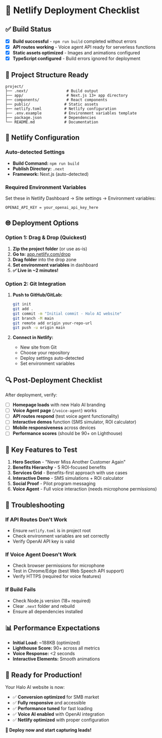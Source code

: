 # 🚀 Netlify Deployment Checklist

## ✅ Build Status
- [x] **Build successful** - `npm run build` completed without errors
- [x] **API routes working** - Voice agent API ready for serverless functions
- [x] **Static assets optimized** - Images and animations configured
- [x] **TypeScript configured** - Build errors ignored for deployment

## 📁 Project Structure Ready
```
project/
├── .next/                 # Build output
├── app/                   # Next.js 13+ app directory
├── components/            # React components
├── public/               # Static assets
├── netlify.toml          # Netlify configuration
├── .env.example          # Environment variables template
├── package.json          # Dependencies
└── README.md             # Documentation
```

## 🔧 Netlify Configuration

### Auto-detected Settings
- **Build Command:** `npm run build` 
- **Publish Directory:** `.next`
- **Framework:** Next.js (auto-detected)

### Required Environment Variables
Set these in Netlify Dashboard → Site settings → Environment variables:

```
OPENAI_API_KEY = your_openai_api_key_here
```

## 🌐 Deployment Options

### Option 1: Drag & Drop (Quickest)
1. **Zip the project folder** (or use as-is)
2. **Go to:** [app.netlify.com/drop](https://app.netlify.com/drop)
3. **Drag folder** into the drop zone
4. **Set environment variables** in dashboard
5. **✅ Live in ~2 minutes!**

### Option 2: Git Integration
1. **Push to GitHub/GitLab:**
   ```bash
   git init
   git add .
   git commit -m "Initial commit - Halo AI website"
   git branch -M main
   git remote add origin your-repo-url
   git push -u origin main
   ```

2. **Connect in Netlify:**
   - New site from Git
   - Choose your repository
   - Deploy settings auto-detected
   - Set environment variables

## 🔍 Post-Deployment Checklist

After deployment, verify:
- [ ] **Homepage loads** with new Halo AI branding
- [ ] **Voice Agent page** (`/voice-agent`) works
- [ ] **API routes respond** (test voice agent functionality)
- [ ] **Interactive demos** function (SMS simulator, ROI calculator)
- [ ] **Mobile responsiveness** across devices
- [ ] **Performance scores** (should be 90+ on Lighthouse)

## 🎯 Key Features to Test

1. **Hero Section** - "Never Miss Another Customer Again"
2. **Benefits Hierarchy** - 5 ROI-focused benefits
3. **Services Grid** - Benefits-first approach with use cases
4. **Interactive Demo** - SMS simulations + ROI calculator
5. **Social Proof** - Pilot program messaging
6. **Voice Agent** - Full voice interaction (needs microphone permissions)

## 🚨 Troubleshooting

### If API Routes Don't Work
- Ensure `netlify.toml` is in project root
- Check environment variables are set correctly
- Verify OpenAI API key is valid

### If Voice Agent Doesn't Work
- Check browser permissions for microphone
- Test in Chrome/Edge (best Web Speech API support)
- Verify HTTPS (required for voice features)

### If Build Fails
- Check Node.js version (18+ required)
- Clear `.next` folder and rebuild
- Ensure all dependencies installed

## 📊 Performance Expectations

- **Initial Load:** ~188KB (optimized)
- **Lighthouse Score:** 90+ across all metrics
- **Voice Response:** <2 seconds
- **Interactive Elements:** Smooth animations

## 🌟 Ready for Production!

Your Halo AI website is now:
- ✅ **Conversion optimized** for SMB market
- ✅ **Fully responsive** and accessible  
- ✅ **Performance tuned** for fast loading
- ✅ **Voice AI enabled** with OpenAI integration
- ✅ **Netlify optimized** with proper configuration

**🚀 Deploy now and start capturing leads!**